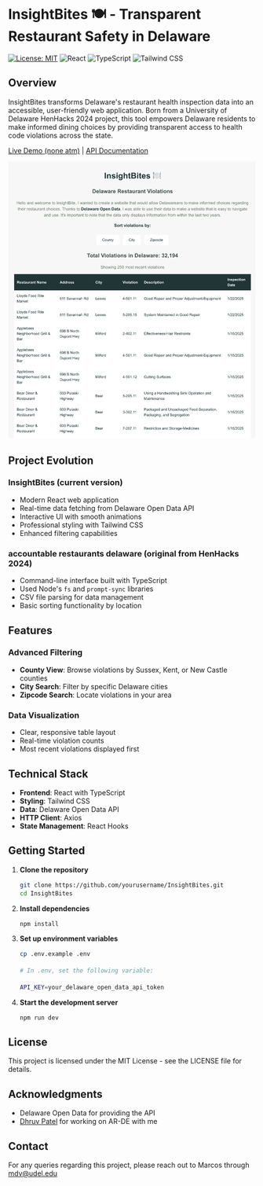 # InsightBites 🍽️ - Transparent Restaurant Safety in Delaware

[![License: MIT](https://img.shields.io/badge/License-MIT-yellow.svg)](https://opensource.org/licenses/MIT)
![React](https://img.shields.io/badge/React-20232A?style=flat&logo=react&logoColor=61DAFB)
![TypeScript](https://img.shields.io/badge/TypeScript-007ACC?style=flat&logo=typescript&logoColor=white)
![Tailwind CSS](https://img.shields.io/badge/Tailwind_CSS-38B2AC?style=flat&logo=tailwind-css&logoColor=white)

## Overview

InsightBites transforms Delaware's restaurant health inspection data into an accessible, user-friendly web application. Born from a University of Delaware HenHacks 2024 project, this tool empowers Delaware residents to make informed dining choices by providing transparent access to health code violations across the state.

[Live Demo (none atm)](#) | [API Documentation](https://data.delaware.gov/Health/Restaurant-Inspection-Violations/384s-wygj/about_data)

![InsightBites Screenshot](./assets/InsightBites.png)

## Project Evolution

### InsightBites (current version)
- Modern React web application
- Real-time data fetching from Delaware Open Data API
- Interactive UI with smooth animations
- Professional styling with Tailwind CSS
- Enhanced filtering capabilities

### accountable restaurants delaware (original from HenHacks 2024)
- Command-line interface built with TypeScript
- Used Node's `fs` and `prompt-sync` libraries
- CSV file parsing for data management
- Basic sorting functionality by location

## Features

### Advanced Filtering
- **County View**: Browse violations by Sussex, Kent, or New Castle counties
- **City Search**: Filter by specific Delaware cities
- **Zipcode Search**: Locate violations in your area

### Data Visualization
- Clear, responsive table layout
- Real-time violation counts
- Most recent violations displayed first

## Technical Stack

- **Frontend**: React with TypeScript
- **Styling**: Tailwind CSS
- **Data**: Delaware Open Data API
- **HTTP Client**: Axios
- **State Management**: React Hooks

## Getting Started

1. **Clone the repository**
   ```bash
   git clone https://github.com/yourusername/InsightBites.git
   cd InsightBites
   ```
2. **Install dependencies**
    ```bash
    npm install
    ```
3. **Set up environment variables**
    ```bash
    cp .env.example .env

    # In .env, set the following variable:
    
    API_KEY=your_delaware_open_data_api_token
    ```
4. **Start the development server**
    ```bash
    npm run dev
    ```

## License
This project is licensed under the MIT License - see the LICENSE file for details.

## Acknowledgments

- Delaware Open Data for providing the API
- [Dhruv Patel](https://github.com/rkdhruv) for working on AR-DE with me

## Contact
For any queries regarding this project, please reach out to Marcos through mdv@udel.edu